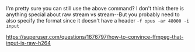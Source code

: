 I'm pretty sure you can still use the above command? I don't think there is anything special about raw stream vs stream--But you probably need to also specify the format since it doesn't have a header `-f opus -ar 48000 -i input`

https://superuser.com/questions/1676797/how-to-convince-ffmpeg-that-input-is-raw-h264
